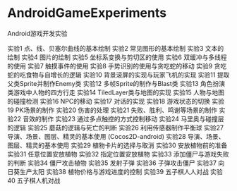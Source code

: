 # AndroidGameExperiments
Android游戏开发实验

实验1 点、线、贝塞尔曲线的基本绘制
实验2	常见图形的基本绘制
实验3	文本的绘制
实验4	图片的绘制
实验5	坐标系变换与剪切区的使用
实验6	双缓冲与多线程的使用
实验7	触摸事件的使用
实验8	手势识别的使用与贪吃蛇的移动
实验9	贪吃蛇的吃食物与自增长的逻辑
实验10	背景滚屏的实现与玩家飞机的实现
实验11	提取父类Sprite并制作Enemy类
实验12	多帧Sprite的制作与Blast类
实验13	角色扮演类游戏中人物的四方行走
实验14	TiledLayer类与地图的实现
实验15	人物与地图的碰撞检测
实验16	NPC的移动
实验17	对话的实现
实验18	游戏状态的切换
实验19	PK场景的制作
实验20	伤害的处理
实验21	失败、胜利、鸣谢等场景的制作
实验22	音效的制作
实验23	通过多点触控的方式控制移动
实验24	马里奥与碰撞层的逻辑
实验25	蘑菇的逻辑与死亡的判断
实验26	利用传感器制作平衡球
实验27	导演、场景、图层、精灵的基本使用 (Cocos2D-android)
实验28	导演、场景、图层、精灵的基本使用
实验29	植物卡片的选择与取消
实验30	安放植物前的准备
实验31	任意位置安放植物
实验32	指定位置安放植物
实验33	添加僵尸与游戏失败的判断
实验34	僵尸攻击植物
实验35	发射子弹
实验36	子弹攻击僵尸
实验37	向日葵生产太阳
实验38	植物价格与游戏进度的控制
实验39	五子棋人人对战
实验40	五子棋人机对战
